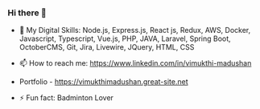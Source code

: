### Hi there 👋

- 🔭 My Digital Skills: Node.js, Express.js, React js, Redux, AWS, Docker, Javascript, Typescript, Vue.js, PHP, JAVA, Laravel,
  Spring Boot, OctoberCMS, Git, Jira, Livewire, JQuery, HTML, CSS
  
- 📫 How to reach me: https://www.linkedin.com/in/vimukthi-madushan
- Portfolio - https://vimukthimadushan.great-site.net
- ⚡ Fun fact: Badminton Lover

